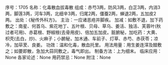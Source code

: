序号：1705
名称：化毒散血拔毒散
组成：赤芍3两，防风3两，白芷3两，内消3两，脚莲3两，河车3两，北细辛3两，归尾2两，僵蚕2两，蝉退2两，五加皮2两。
出处：《秘传外科方》。
主治：一应诸恶疮并脚疾。
加减：如敷不退，加下药敷之：南星、何首乌、紫花地丁、五叶根、贝母、草乌、姜活、独活、芙蓉叶(秋过者可用)、赤葛根、野椒根(去骨用皮)、倍加五加皮。脏腑秘，加吃药：大黄、枳壳(去白，炒)、火麻子；小腑秘，加木通、车前子、灯草、赤芍、赤茯苓；凉冷，加荜茇、良姜。
功效：温和化毒，散血托里。
用法用量：用生姜连滓及醋敷之；如要即散，急加大蒜同敷之，毒气即出。
制备方法：上为细末。
临床应用：None
各家论述：None
用药禁忌：None
附注：None
